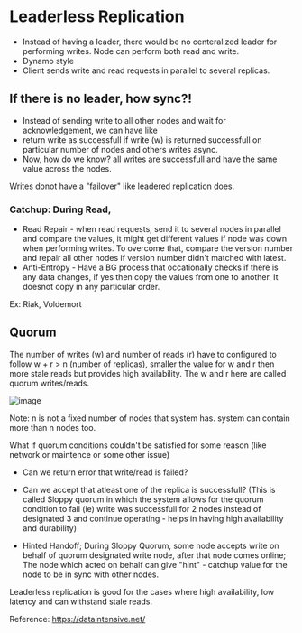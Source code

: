 # Leaderless Replication

- Instead of having a leader, there would be no centeralized leader for performing writes. Node can perform both read and write.
- Dynamo style
- Client sends write and read requests in parallel to several replicas.

## If there is no leader, how sync?!

- Instead of sending write to all other nodes and wait for acknowledgement, we can have like
- return write as successfull if write (w) is returned successfull on particular number of nodes and others writes async.
- Now, how do we know? all writes are successfull and have the same value across the nodes.

Writes donot have a "failover" like leadered replication does.

### Catchup: During Read,

- Read Repair - when read requests, send it to several nodes in parallel and compare the values, it might get different values if node was down when performing writes. To overcome that, compare the version number and repair all other nodes if version number didn't matched with latest.
- Anti-Entropy - Have a BG process that occationally checks if there is any data changes, if yes then copy the values from one to another. It doesnot copy in any particular order.

Ex: Riak, Voldemort

## Quorum

The number of writes (w) and number of reads (r) have to configured to follow w + r > n (number of replicas), smaller the value for w and r then more stale reads but provides high availability.
The w and r here are called quorum writes/reads.

![image](https://github.com/mystica2000/TIL/assets/45729256/149ecd22-d324-4975-a840-74a93c7511b1)


Note: n is not a fixed number of nodes that system has. system can contain more than n nodes too.

What if quorum conditions couldn't be satisfied for some reason (like network or maintence or some other issue)

- Can we return error that write/read is failed?
- Can we accept that atleast one of the replica is successfull? (This is called Sloppy quorum in which the system allows for the quorum condition to fail (ie) write was successfull for 2 nodes instead of designated 3 and continue operating - helps in having high availability and durability)

- Hinted Handoff; During Sloppy Quorum, some node accepts write on behalf of quorum designated write node, after that node comes online; The node which acted on behalf can give "hint" - catchup value for the node to be in sync with other nodes.

Leaderless replication is good for the cases where high availability, low latency and can withstand stale reads.

Reference: https://dataintensive.net/
